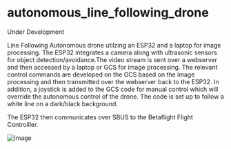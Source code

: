 # autonomous_line_following_drone
Under Development

Line Following Autonomous drone utilzing an ESP32 and a laptop for image processing. The ESP32 integrates a camera along with ultrasonic sensors for object detection/avoidance.The video stream is sent over a webserver and then accessed by a laptop or GCS for image processing. The relevant control commands are developed on the GCS based on the image processing and then transmitted over the webserver back to the ESP32. In addition, a joystick is added to the GCS code for manual control which will override the autonomous control of the drone. The code is set up to follow a white line on a dark/black background.

The ESP32 then communicates over SBUS to the Betaflight Flight Controlller.

![image](https://github.com/user-attachments/assets/b6a2b589-14a9-49c7-b56e-308d0a296d5a)

